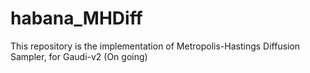 # habana_MHDiff
This repository is the implementation of Metropolis-Hastings Diffusion Sampler, for Gaudi-v2
(On going)
